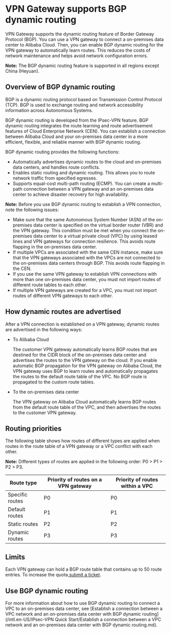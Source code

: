 # VPN Gateway supports BGP dynamic routing

VPN Gateway supports the dynamic routing feature of Border Gateway Protocol \(BGP\). You can use a VPN gateway to connect a on-premises data center to Alibaba Cloud. Then, you can enable BGP dynamic routing for the VPN gateway to automatically learn routes. This reduces the costs of network maintenance and helps avoid network configuration errors.

**Note:** The BGP dynamic routing feature is supported in all regions except China \(Heyuan\).

## Overview of BGP dynamic routing

BGP is a dynamic routing protocol based on Transmission Control Protocol \(TCP\). BGP is used to exchange routing and network accessibility information across Autonomous Systems.

BGP dynamic routing is developed from the IPsec-VPN feature. BGP dynamic routing integrates the route learning and route advertisement features of Cloud Enterprise Network \(CEN\). You can establish a connection between Alibaba Cloud and your on-premises data center in a more efficient, flexible, and reliable manner with BGP dynamic routing.

BGP dynamic routing provides the following functions:

-   Automatically advertises dynamic routes to the cloud and on-premises data centers, and handles route conflicts.
-   Enables static routing and dynamic routing. This allows you to route network traffic from specified egresses.
-   Supports equal-cost multi-path routing \(ECMP\). You can create a multi-path connection between a VPN gateway and an on-premises data center to achieve disaster recovery for high availability.

**Note:** Before you use BGP dynamic routing to establish a VPN connection, note the following issues:

-   Make sure that the same Autonomous System Number \(ASN\) of the on-premises data center is specified on the virtual border router \(VBR\) and the VPN gateway. This condition must be met when you connect the on-premises data center to a virtual private cloud \(VPC\) by using leased lines and VPN gateways for connection resilience. This avoids route flapping in the on-premises data center.
-   If multiple VPCs are associated with the same CEN instance, make sure that the VPN gateways associated with the VPCs are not connected to the on-premises data centers through BGP. This avoids route flapping in the CEN.
-   If you use the same VPN gateway to establish VPN connections with more than one on-premises data center, you must not import routes of different route tables to each other.
-   If multiple VPN gateways are created for a VPC, you must not import routes of different VPN gateways to each other.

## How dynamic routes are advertised

After a VPN connection is established on a VPN gateway, dynamic routes are advertised in the following ways:

-   To Alibaba Cloud

    The customer VPN gateway automatically learns BGP routes that are destined for the CIDR block of the on-premises data center and advertises the routes to the VPN gateway on the cloud. If you enable automatic BGP propagation for the VPN gateway on Alibaba Cloud, the VPN gateway uses BGP to learn routes and automatically propagates the routes to the default route table of the VPC. No BGP route is propagated to the custom route tables.

-   To the on-premises data center

    The VPN gateway on Alibaba Cloud automatically learns BGP routes from the default route table of the VPC, and then advertises the routes to the customer VPN gateway.


## Routing priorities

The following table shows how routes of different types are applied when routes in the route table of a VPN gateway or a VPC conflict with each other.

**Note:** Different types of routes are applied in the following order: P0 \> P1 \> P2 \> P3.

|Route type|Priority of routes on a VPN gateway|Priority of routes within a VPC|
|----------|-----------------------------------|-------------------------------|
|Specific routes|P0|P0|
|Default routes|P1|P1|
|Static routes|P2|P2|
|Dynamic routes|P3|P3|

## Limits

Each VPN gateway can hold a BGP route table that contains up to 50 route entries. To increase the quota,[submit a ticket](https://workorder-intl.console.aliyun.com/?spm=5176.2020520001.nav-right.dticket.59b44bd3QY32s9#/ticket/createIndex).

## Use BGP dynamic routing

For more information about how to use BGP dynamic routing to connect a VPC to an on-premises data center, see [Establish a connection between a VPC network and an on-premises data center with BGP dynamic routing](/intl.en-US/IPsec-VPN Quick Start/Establish a connection between a VPC network and an on-premises data center with BGP dynamic routing.md).

